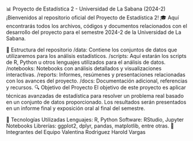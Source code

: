 📊 Proyecto de Estadística 2 - Universidad de La Sabana (2024-2)
¡Bienvenidos al repositorio oficial del Proyecto de Estadística 2! 🎓
Aquí encontrarás todos los archivos, códigos y documentos relacionados con el desarrollo del proyecto para el semestre 2024-2 de la Universidad de La Sabana.

📁 Estructura del repositorio
/data: Contiene los conjuntos de datos que utilizaremos para los análisis estadísticos.
/scripts: Aquí estarán los scripts de R, Python u otros lenguajes utilizados para el análisis de datos.
/notebooks: Notebooks con análisis detallados y visualizaciones interactivas.
/reports: Informes, resúmenes y presentaciones relacionadas con los avances del proyecto.
/docs: Documentación adicional, referencias y recursos.
🔍 Objetivo del Proyecto
El objetivo de este proyecto es aplicar técnicas avanzadas de estadística para resolver un problema real basado en un conjunto de datos proporcionado. Los resultados serán presentados en un informe final y exposición oral al final del semestre.

🚀 Tecnologías Utilizadas
Lenguajes: R, Python
Software: RStudio, Jupyter Notebooks
Librerías: ggplot2, dplyr, pandas, matplotlib, entre otras.
👥 Integrantes del Equipo
Valentina Rodriguez
Harold Vargas 
